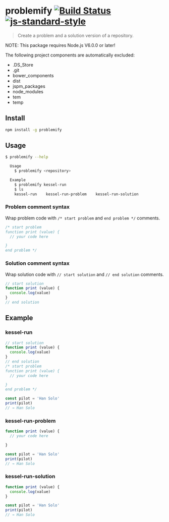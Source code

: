 # problemify [![Build Status](https://travis-ci.org/bcmarinacci/problemify.svg?branch=master)](https://travis-ci.org/bcmarinacci/problemify) [![js-standard-style](https://img.shields.io/badge/code%20style-standard-brightgreen.svg)](http://standardjs.com/)

> Create a problem and a solution version of a repository.

NOTE: This package requires Node.js V6.0.0 or later!

The following project components are automatically excluded:
- .DS_Store
- .git
- bower_components
- dist
- jspm_packages
- node_modules
- tem
- temp

## Install

```bash
npm install -g problemify
```

## Usage

```bash
$ problemify --help

  Usage
    $ problemify <repository>

  Example
    $ problemify kessel-run
    $ ls
    kessel-run    kessel-run-problem    kessel-run-solution
```

### Problem comment syntax

Wrap problem code with `/* start problem` and `end problem */` comments.

```javascript
/* start problem
function print (value) {
  // your code here

}
end problem */
```

### Solution comment syntax

Wrap solution code with `// start solution` and `// end solution` comments.

```javascript
// start solution
function print (value) {
  console.log(value)
}
// end solution
```

## Example

### kessel-run

```javascript
// start solution
function print (value) {
  console.log(value)
}
// end solution
/* start problem
function print (value) {
  // your code here

}
end problem */

const pilot = 'Han Solo'
print(pilot)
// → Han Solo
```

### kessel-run-problem

```javascript
function print (value) {
  // your code here

}

const pilot = 'Han Solo'
print(pilot)
// → Han Solo
```

### kessel-run-solution

```javascript
function print (value) {
  console.log(value)
}

const pilot = 'Han Solo'
print(pilot)
// → Han Solo
```
